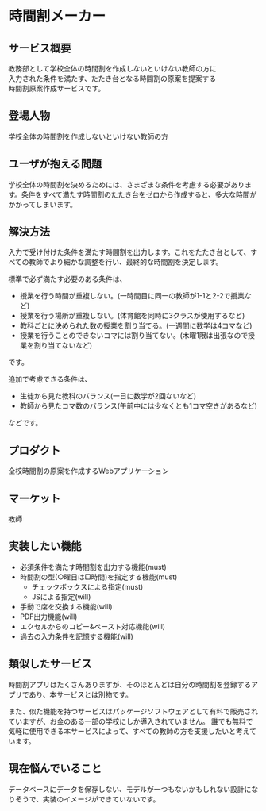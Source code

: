 # 時間割メーカー

## サービス概要
教務部として学校全体の時間割を作成しないといけない教師の方に  
入力された条件を満たす、たたき台となる時間割の原案を提案する  
時間割原案作成サービスです。

## 登場人物
学校全体の時間割を作成しないといけない教師の方

## ユーザが抱える問題
学校全体の時間割を決めるためには、さまざまな条件を考慮する必要があります。条件をすべて満たす時間割のたたき台をゼロから作成すると、多大な時間がかかってしまいます。

## 解決方法
入力で受け付けた条件を満たす時間割を出力します。これをたたき台として、すべての教師でより細かな調整を行い、最終的な時間割を決定します。  

標準で必ず満たす必要のある条件は、
- 授業を行う時間が重複しない。(一時間目に同一の教師が1-1と2-2で授業など)
- 授業を行う場所が重複しない。(体育館を同時に3クラスが使用するなど)
- 教科ごとに決められた数の授業を割り当てる。(一週間に数学は4コマなど)
- 授業を行うことのできないコマには割り当てない。(木曜1限は出張なので授業を割り当てないなど)  

です。  

追加で考慮できる条件は、
- 生徒から見た教科のバランス(一日に数学が2回ないなど)
- 教師から見たコマ数のバランス(午前中には少なくとも1コマ空きがあるなど)

などです。

## プロダクト
全校時間割の原案を作成するWebアプリケーション

## マーケット
教師

## 実装したい機能
- 必須条件を満たす時間割を出力する機能(must)
- 時間割の型(○曜日は□時間)を指定する機能(must)
  - チェックボックスによる指定(must)
  - JSによる指定(will)
- 手動で席を交換する機能(will)
- PDF出力機能(will)
- エクセルからのコピー&ペースト対応機能(will)
- 過去の入力条件を記憶する機能(will)

## 類似したサービス
時間割アプリはたくさんありますが、そのほとんどは自分の時間割を登録するアプリであり、本サービスとは別物です。  

また、似た機能を持つサービスはパッケージソフトウェアとして有料で販売されていますが、お金のある一部の学校にしか導入されていません。
誰でも無料で気軽に使用できる本サービスによって、すべての教師の方を支援したいと考えています。

## 現在悩んでいること
データベースにデータを保存しない、モデルが一つもないかもしれない設計になりそうで、実装のイメージができていないです。
